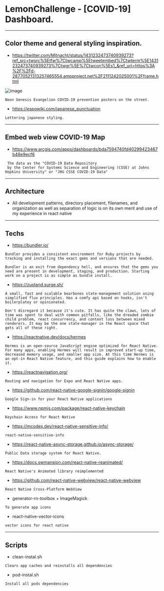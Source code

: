 # LemonChallenge - [COVID-19] Dashboard.

---
## Color theme and general styling inspiration.

- https://twitter.com/Mitnacht/status/1431232473740939273?ref_src=twsrc%5Etfw%7Ctwcamp%5Etweetembed%7Ctwterm%5E1431232473740939273%7Ctwgr%5E%7Ctwcon%5Es1_&ref_url=https%3A%2F%2Fd-28770521313257465554.ampproject.net%2F2111242025001%2Fframe.html

![image](https://user-images.githubusercontent.com/28985499/149781786-ec5207ba-5c17-47e3-a2f9-5ba94feeaf20.png)

```
Neon Genesis Evangelion COVID-19 prevention posters on the street. 
```

- https://espowiki.com/japanese_punctuation

```
Lettering japanese styling.
```

---
## Embed web view COVID-19 Map

- https://www.arcgis.com/apps/dashboards/bda7594740fd40299423467b48e9ecf6
```
 The data as the "COVID-19 Data Repository 
 by the Center for Systems Science and Engineering (CSSE) at Johns Hopkins University" or "JHU CSSE COVID-19 Data"
```

---
## Architecture

- All development patterns, directory placement, filenames, and organization as well as separation of logic is on its own merit and use of my experience in react native

---
## Techs

- https://bundler.io/

```
Bundler provides a consistent environment for Ruby projects by tracking and installing the exact gems and versions that are needed.

Bundler is an exit from dependency hell, and ensures that the gems you need are present in development, staging, and production. Starting work on a project is as simple as bundle install.
```

- https://zustand.surge.sh/

```
A small, fast and scalable bearbones state-management solution using simplified flux principles. Has a comfy api based on hooks, isn't boilerplatey or opinionated.

Don't disregard it because it's cute. It has quite the claws, lots of time was spent to deal with common pitfalls, like the dreaded zombie child problem, react concurrency, and context loss between mixed renderers. It may be the one state-manager in the React space that gets all of these right.
```

- https://reactnative.dev/docs/hermes

```
Hermes is an open-source JavaScript engine optimized for React Native. For many apps, enabling Hermes will result in improved start-up time, decreased memory usage, and smaller app size. At this time Hermes is an opt-in React Native feature, and this guide explains how to enable it.
```

- https://reactnavigation.org/

```
Routing and navigation for Expo and React Native apps.
```

- https://github.com/react-native-google-signin/google-signin

```
Google Sign-in for your React Native applications
```

- https://www.npmjs.com/package/react-native-keychain

```
Keychain Access for React Native
```

- https://mcodex.dev/react-native-sensitive-info/

```
react-native-sensitive-info
```

- https://react-native-async-storage.github.io/async-storage/

```
Public Data storage system for React Native.
```

- https://docs.swmansion.com/react-native-reanimated/

```
React Native's Animated library reimplemented
```

- https://github.com/react-native-webview/react-native-webview

```
React Native Cross-Platform WebView
```

- generator-rn-toolbox + ImageMagick

```
To generate app icons
```

- react-native-vector-icons

```
vector icons for react native
```

---
## Scripts

- clean-instal.sh

```
Clears app caches and reinstalls all dependencies
```

- pod-instal.sh

```
Install all pods dependencies
```
